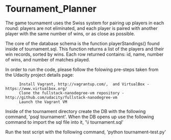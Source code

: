 # Tournament_Planner
The game tournament uses the Swiss system for pairing up players in each round: players are not eliminated, and each player is paired with another player with the same number of wins, or as close as possible.

The core of the database schema is the function playerStandings() found inside of tournament.sql. This function returns a list of the players and their win records, sorted by wins. Each row returned contains: id, name, number of wins, and number of matches played.

In order to run the code, please follow the folowing pre-steps taken from the Udacity project details page:

          Install Vagrant, http://vagrantup.com/,  and VirtualBox - https://www.virtualbox.org/
          Clone the fullstack-nanodegree-vm repository - http://github.com/udacity/fullstack-nanodegree-vm
          Launch the Vagrant VM

Inside of the tournament directory create the DB with the following command, 'psql tournament'. When the DB opens up use the following command to import the sql file into it, '\i tournament.sql' 

Run the test script with the following command, 'python tournament-test.py'
